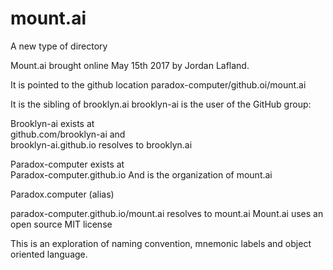 # mount.ai
A new type of directory 


Mount.ai  brought online May 15th 2017 by Jordan Lafland.

It is pointed to the github location  paradox-computer/github.oi/mount.ai

It is the sibling of brooklyn.ai     brooklyn-ai is the user of the GitHub group:

Brooklyn-ai    exists at  
github.com/brooklyn-ai  and  
brooklyn-ai.github.io resolves to 
brooklyn.ai

Paradox-computer exists at  
Paradox-computer.github.io
And is the organization of mount.ai

Paradox.computer (alias)


paradox-computer.github.io/mount.ai   resolves to   mount.ai
Mount.ai uses an open source MIT license 

This is an exploration of naming convention, mnemonic labels and object oriented language.